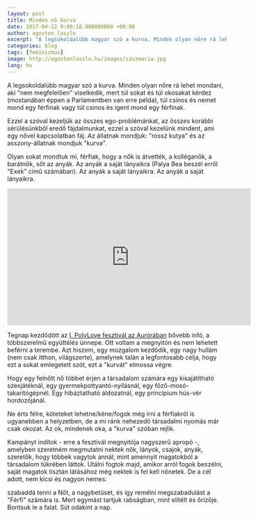 ```yaml
---
layout: post
title: Minden nő kurva
date: 2017-04-22 9:00:18.000000000 +00:00
author: agoston_laszlo
excerpt: "A legsokoldalúbb magyar szó a kurva. Minden olyan nőre rá lehet mondani, aki "nem megfelelően" viselkedik, mert túl sokat és túl okosakat kérdez (mostanában éppen a Parlamentben van erre példa), túl csinos és nemet mond egy férfinak vagy túl csinos és igent mond egy férfinak."
categories: blog
tags: [feminizmus]
image: http://agostonlaszlo.hu/images/szuzmaria.jpg
lang: hu
---
```

A legsokoldalúbb magyar szó a kurva. Minden olyan nőre rá lehet mondani, aki "nem megfelelően" viselkedik, mert túl sokat és túl okosakat kérdez (mostanában éppen a Parlamentben van erre példa), túl csinos és nemet mond egy férfinak vagy túl csinos és igent mond egy férfinak.

[](http://agostonlaszlo.hu/images/szuzmaria.jpg)

Ezzel a szóval kezeljük az összes ego-problémánkat, az összes korábbi sérülésünkből eredő fájdalmunkat, ezzel a szóval kezelünk mindent, ami egy nővel kapcsolatban fáj. Az állatnak mondjuk: "rossz kutya" és az asszony-állatnak mondjuk "kurva".

Olyan sokat mondtuk mi, férfiak, hogy a nők is átvették, a kolléganők, a barátnők, sőt az anyák. Az anyák a saját lányaikra (Palya Bea beszél erről "Exek" című számában). Az anyák a saját lányaikra. Az anyák a saját lányaikra.

<iframe width="560" height="315" src="https://www.youtube.com/embed/EUFvjETY148?start=9" frameborder="0" allowfullscreen></iframe>

Tegnap kezdődött az [I. PolyLove fesztivál az Aurórában](http://bit.ly/2pP6N4o) bővebb infó, a többszerelmű együttélés ünnepe. Ott voltam a megnyitón és nem lehetett beférni a terembe. Azt hiszem, egy mozgalom kezdődik, egy nagy hullám  (nem csak itthon, világszerte), amelynek talán a legfontosabb célja, hogy ezt a sokat emlegetett szót, ezt a "kurvát" elmossa végre.

Hogy egy felnőtt nő többet érjen a társadalom számára egy kisajátítható szexjátéknál, egy gyermekpottyantó-nyílásnál, egy főző-mosó-takarítógépnél. Egy hibáztatható áldozatnál, egy princípium hús-vér hordozójánál.

Ne érts félre, köteteket lehetne/kéne/fogok még írni a férfiakról is ugyanebben a helyzetben, de a mi ránk nehezedő társadalmi nyomás már csak okozat. Az ok, mindenek oka, a "kurva" szóban rejlik.

Kampányt indítok - erre a fesztivál megnyitója nagyszerű apropó -, amelyben szeretném megmutatni nektek nők, lányok, csajok, anyák, szeretők, hogy többek vagytok annál, mint amennyit magatokból a társadalom tükrében láttok. Utálni fogtok majd, amikor arról fogok beszélni, saját magatok tisztán látásához még nektek is fel kell nőnetek. De a cél adott, nem kicsi és nagyon nemes:

szabaddá tenni a Nőt, a nagybetűset, és így remélni megszabadulást a "Férfi" számára is. Mert egymást tartjuk rabságban, mint elítélt és őrizője. Bontsuk le a falat. Süt odakint a nap.
